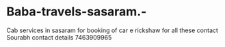# Baba-travels-sasaram.-
Cab services in sasaram for booking of car e rickshaw for all these contact Sourabh  contact details 7463909965
